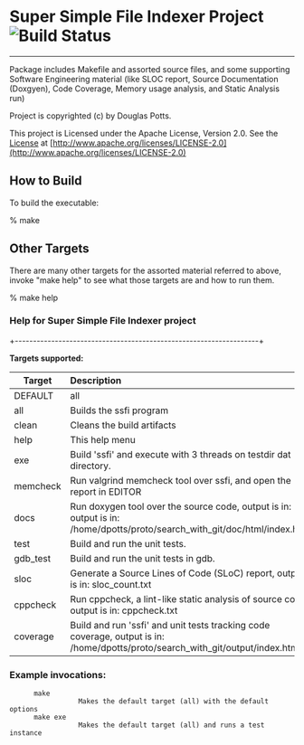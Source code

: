 # Super Simple File Indexer Project ![Build Status](https://travis-ci.org/pottsdl/SimpleSearch.svg?branch=master)
------------------------------------------------------------------------------ 

Package includes Makefile and assorted source files, and some supporting Software
Engineering material (like SLOC report, Source Documentation (Doxgyen), Code
Coverage, Memory usage analysis, and Static Analysis run)


Project is copyrighted (c) by Douglas Potts.


This project is Licensed under the Apache License, Version 2.0.
See the [License](http://www.apache.org/licenses/LICENSE-2.0) at [http://www.apache.org/licenses/LICENSE-2.0](http://www.apache.org/licenses/LICENSE-2.0)


## How to Build
To build the executable:

  % make

## Other Targets
There are many other targets for the assorted material referred to above, invoke "make help" to see what those targets are and how to run them.

  % make help


### Help for Super Simple File Indexer project

+-------------------------------------------------------------------+

**Targets supported:**

|     Target       | Description
|  --------------- |:----------------------------------|
|     DEFAULT      | all
|     all          | Builds the ssfi program
|     clean        | Cleans the build artifacts
|     help         | This help menu
|     exe          | Build 'ssfi' and execute with 3 threads on testdir dat directory.
|     memcheck     | Run valgrind memcheck tool over ssfi, and open the report in EDITOR
|     docs         | Run doxygen tool over the source code, output is in:  output is in: /home/dpotts/proto/search_with_git/doc/html/index.html
|     test         | Build and run the unit tests.
|     gdb_test     | Build and run the unit tests in gdb.
|     sloc         | Generate a Source Lines of Code (SLoC) report, output is in: sloc_count.txt
|     cppcheck     | Run cppcheck, a lint-like static analysis of source code, output is in: cppcheck.txt
|     coverage     | Build and run 'ssfi' and unit tests tracking code coverage, output is in:  /home/dpotts/proto/search_with_git/output/index.html


### Example invocations:

```
      make
                 Makes the default target (all) with the default options
      make exe
                 Makes the default target (all) and runs a test instance
```
